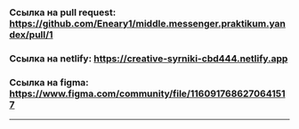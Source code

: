 ### Ссылка на pull request: https://github.com/Eneary1/middle.messenger.praktikum.yandex/pull/1

### Ссылка на netlify: https://creative-syrniki-cbd444.netlify.app

### Ссылка на figma: https://www.figma.com/community/file/1160917686270641517
---
